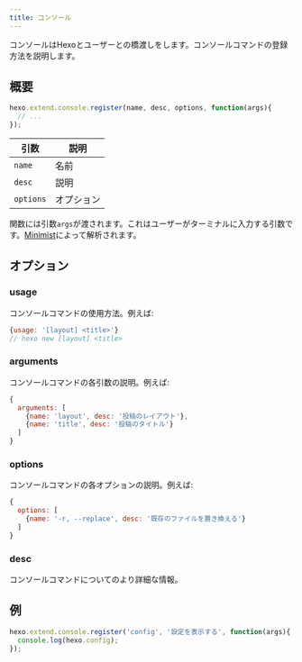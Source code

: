 ```yaml
---
title: コンソール
---
```

コンソールはHexoとユーザーとの橋渡しをします。コンソールコマンドの登録方法を説明します。

## 概要

``` js
hexo.extend.console.register(name, desc, options, function(args){
  // ...
});
```

引数 | 説明
--- | ---
`name` | 名前
`desc` | 説明
`options`| オプション

関数には引数`args`が渡されます。これはユーザーがターミナルに入力する引数です。[Minimist]によって解析されます。

## オプション

### usage

コンソールコマンドの使用方法。例えば:

``` js
{usage: '[layout] <title>'}
// hexo new [layout] <title>
```

### arguments

コンソールコマンドの各引数の説明。例えば:

``` js
{
  arguments: [
    {name: 'layout', desc: '投稿のレイアウト'},
    {name: 'title', desc: '投稿のタイトル'}
  ]
}
```

### options

コンソールコマンドの各オプションの説明。例えば:

``` js
{
  options: [
    {name: '-r, --replace', desc: '既存のファイルを置き換える'}
  ]
}
```

### desc

コンソールコマンドについてのより詳細な情報。

## 例

``` js
hexo.extend.console.register('config', '設定を表示する', function(args){
  console.log(hexo.config);
});
```

[Minimist]: https://github.com/minimistjs/minimist
